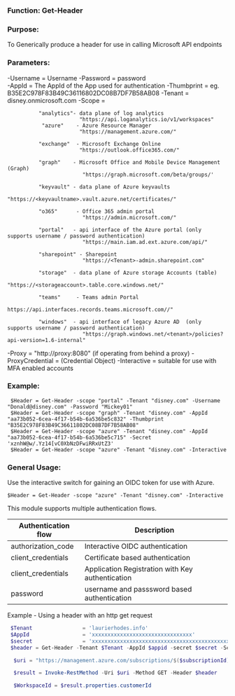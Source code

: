 ### Function:  Get-Header

### Purpose:

To Generically produce a header for use in calling Microsoft API endpoints

### Parameters:

-Username = Username
-Password = password         
-AppId     = The AppId of the App used for authentication
-Thumbprint = eg. B35E2C978F83B49C36116802DC08B7DF7B58AB08
-Tenant     = disney.onmicrosoft.com
-Scope      = 

              "analytics"- data plane of log analytics
                           "https://api.loganalytics.io/v1/workspaces"
               "azure"    - Azure Resource Manager
                           "https://management.azure.com/"
    
              "exchange"  - Microsoft Exchange Online
                           "https://outlook.office365.com/"
    
              "graph"    - Microsoft Office and Mobile Device Management (Graph)
                            "https://graph.microsoft.com/beta/groups/'
    
              "keyvault" - data plane of Azure keyvaults
                            "https://<keyvaultname>.vault.azure.net/certificates/"
    
              "o365"      - Office 365 admin portal
                            "https://admin.microsoft.com/"
    
              "portal"   - api interface of the Azure portal (only supports username / password authentication)
                            "https://main.iam.ad.ext.azure.com/api/"
    
              "sharepoint" - Sharepoint
                            "https://<Tenant>-admin.sharepoint.com"
    
              "storage"  - data plane of Azure storage Accounts (table)
                            "https://<storageaccount>.table.core.windows.net/"
    
              "teams"     - Teams admin Portal
                            https://api.interfaces.records.teams.microsoft.com//"
    
              "windows"  - api interface of legacy Azure AD  (only supports username / password authentication)
                            "https://graph.windows.net/<tenant>/policies?api-version=1.6-internal"

-Proxy           = "http://proxy:8080" (if operating from behind a proxy)
-ProxyCredential = (Credential Object)
-Interactive     = suitable for use with MFA enabled accounts

### Example:

     $Header = Get-Header -scope "portal" -Tenant "disney.com" -Username "Donald@disney.com" -Password "Mickey01" 
     $Header = Get-Header -scope "graph" -Tenant "disney.com" -AppId "aa73b052-6cea-4f17-b54b-6a536be5c832" -Thumbprint "B35E2C978F83B49C36611802DC08B7DF7B58AB08" 
     $Header = Get-Header -scope "azure" -Tenant "disney.com" -AppId "aa73b052-6cea-4f17-b54b-6a536be5c715" -Secret 'xznhW@w/.Yz14[vC0XbNzDFwiRRxUtZ3'
     $Header = Get-Header -scope "azure" -Tenant "disney.com" -Interactive

### General Usage:

Use the interactive switch for gaining an OIDC token for use with Azure.

`$Header = Get-Header -scope "azure" -Tenant "disney.com" -Interactive`

This module supports multiple authentication flows.

| Authentication flow | Description                                      |
| ------------------- | ------------------------------------------------ |
| authorization_code  | Interactive OIDC authentication                  |
| client_credentials  | Certificate based authentication                 |
| client_credentials  | Application Registration with Key authentication |
| password            | username and passsword based authentication      |

Example - Using a header with an http get request

```powershell
 $Tenant                = 'laurierhodes.info'
 $AppId                 = 'xxxxxxxxxxxxxxxxxxxxxxxxxxxxxxxx'
 $secret                = 'xxxxxxxxxxxxxxxxxxxxxxxxxxxxxxxxxxxxxxxxxxxxxx'
 $header = Get-Header -Tenant $Tenant -AppId $appid -secret $secret -Scope azure

  $uri = "https://management.azure.com/subscriptions/$($subscriptionId)/resourcegroups/$($resourceGroup)/providers/Microsoft.OperationalInsights/workspaces/$($WorkspaceName)?api-version=2020-08-01"

  $result = Invoke-RestMethod -Uri $uri -Method GET -Header $header 

  $WorkspaceId = $result.properties.customerId
```